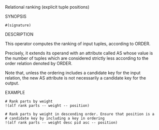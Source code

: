 
Relational ranking (explicit tuple positions)

SYNOPSIS

    #(signature)

DESCRIPTION

This operator computes the ranking of input tuples, according to ORDER. 

Precisely, it extends its operand with an attribute called AS whose value 
is the number of tuples which are considered strictly less according to the
order relation denoted by ORDER.

Note that, unless the ordering includes a candidate key for the input relation, 
the new AS attribute is not necessarily a candidate key for the output. 

EXAMPLE

    # Rank parts by weight 
    !(alf rank parts -- weight -- position)

    # Rank parts by weight in descending order. Ensure that position is a 
    # candidate key by including a key in ordering
    !(alf rank parts -- weight desc pid asc -- position)

